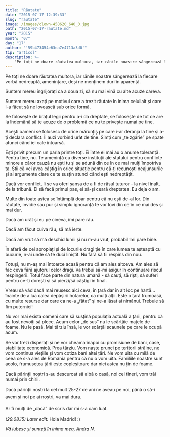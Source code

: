 ```yaml
---
title: "Răutate"
date: "2015-07-17 12:39:33"
slug: "rautate"
image: /images/clown-458620_640_0.jpg
path: "2015-07-17-rautate.md"
year: "2015"
month: "07"
day: "17"
author: "'59b473454e63ea7e4713a3d0'"
tip: "articol"
description: >-
    "Pe toți ne doare răutatea multora, iar rănile noastre sângerează la fiecare vorbă nedreaptă, amenințare, deși ne menținem duri în aparență.Suntem mereu îngrijorați ca a doua zi, să nu mai vină cu alt"
---
```

<div class="kg-card-markdown"><p>Pe toți ne doare răutatea multora, iar rănile noastre sângerează la fiecare vorbă nedreaptă, amenințare, deși ne menținem duri în aparență.</p>
<p>Suntem mereu îngrijorați ca a doua zi, să nu mai vină cu alte acuze careva.</p>
<p>Suntem mereu axați pe motivul care a trezit răutate în inima celuilalt și care l-a făcut să ne lovească sub orice formă.</p>
<p>Se folosește de brațul legii pentru a-i da dreptate, se folosește de tot ce are la îndemână să te acuze de o problemă ce nu te privește numai pe tine.</p>
<p>Acești oameni se folosesc de orice mărunțiș pe care i-ar deranja la tine și a-ți declara conflict. Îi auzi vorbind urât de tine. Simți cum „te zgârie” pe spate atunci când iei cale întoarsă.</p>
<p>Ești privit precum un paria printre toți. Ei între ei mai au o anume toleranță. Pentru tine, nu.  Te amenință cu diverse instituții ale statului pentru conflicte minore a căror cauză nu ești tu și se adună din ce în ce mai mulți împotriva ta. Știi că vei avea câștig în orice situație pentru că-ți recunoști neajunsurile și ai argumente clare ce te susțin atunci când ești nedreptățit.</p>
<p>Dacă vor conflict, li se va oferi șansa de a fi de râsul tuturor - la nivel înalt, de la tribună. Ei să facă primul pas, ei să-și ceară dreptatea. Eu deja o am.</p>
<p>Multe din toate astea se întâmplă doar pentru că nu ești de-al lor.  Din răutate, invidie sau pur și simplu ignoranță te vor lovi din ce în ce mai des și mai dur.</p>
<p>Dacă am urât și eu pe cineva, îmi pare rău.</p>
<p>Dacă am făcut cuiva rău, să mă ierte.</p>
<p>Dacă am vrut să mă deschid lumii și nu m-au vrut, probabil îmi pare bine.</p>
<p>În afară de cei apropiați și de locurile dragi ție în care lumea te așteaptă cu bucurie, n-ai unde să te duci liniștit. Nu fără să fii respins din nou.</p>
<p>Totuși, nu m-aș mai întoarce acasă pentru că am ales altceva. Am ales să fac ceva fără ajutorul celor dragi. Va trebui să-mi asigur în continuare riscul respingerii. Totul face parte din natura umană - să cauți, să riști, să suferi pentru ce-ți dorești și să pierzi/să câștigi în final.</p>
<p>Vreau să văd dacă mai reușesc aici ceva, în țară dar în alt loc pe hartă... înainte de a lua calea depășirii hotarelor, ca mulți alții. Este o țară frumoasă, cu multe resurse dar care ca ne-a „fătat” și ne-a lăsat ai nimănui. Trebuie să fim puternici!</p>
<p>Nu vor mai exista oameni care să susțină populația actuală a țării, pentru că au fost nevoiți să plece. Acum celor „de sus” nu le scârțâie mațele de foame. Nu le pasă. Mai târziu însă, le vor scârțâi scaunele pe care le ocupă acum.</p>
<p>Se vor trezi disperați și ne vor cheama înapoi cu promisiune de bani, case, stabilitate economică. Prea târziu. Vom naște prunci pe teritorii străine, ne vom continua viețiile și vom cotiza bani altei țări. Ne vom uita cu milă de ceea ce s-a ales de România pentru că nu o vom uita. Familiile noastre sunt acolo, frumusețea țării este copleșitoare dar nici astea nu țin de foame.</p>
<p>Dacă părinții noștri s-au descurcat să aibă o casă, noi cei tineri, vom trăi numai prin chirii. </p>
<p>Dacă părinții noștri <span style="line-height: 20.8px;">la ce</span><span style="line-height: 1.6;">l </span>mult<span style="line-height: 1.6;"> 25-27</span><span style="line-height: 1.6;"> de ani ne </span>aveau<span style="line-height: 1.6;"> pe noi, </span>până o să-i avem și noi pe ai noștri, va mai dura<span style="line-height: 1.6;">.</span><span style="line-height: 1.6;"> </span></p>
<p><span style="line-height: 1.6;">Ar fi mulți de „dacă” de scris dar mi s-a cam luat.</span></p>
<p> </p>
<p><em>(29.08.15) Later edit:</em> Hola Madrid!   :)</p>
<p><em>                                                                                        Vă iubesc și sunteți în inima mea, Andra N.</em></p>
<p><em>    </em></p>
<p><br />
 </p>
</div>
    